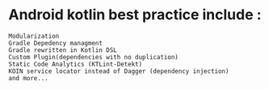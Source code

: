 # Android kotlin best practice include :
    Modularization
    Gradle Depedency managment
    Gradle rewritten in Kotlin DSL
    Custom Plugin(dependencies with no duplication)
    Static Code Analytics (KTLint-Detekt)
    KOIN service locator instead of Dagger (dependency injection)
    and more...
    
